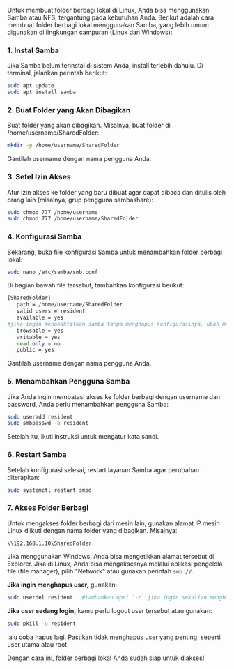 Untuk membuat folder berbagi lokal di Linux, Anda bisa menggunakan Samba atau NFS, tergantung pada kebutuhan Anda. Berikut adalah cara membuat folder berbagi lokal menggunakan Samba, 
yang lebih umum digunakan di lingkungan campuran (Linux dan Windows):

### 1. Instal Samba
Jika Samba belum terinstal di sistem Anda, install terlebih dahulu. Di terminal, jalankan perintah berikut:

```bash
sudo apt update
sudo apt install samba
```

### 2. Buat Folder yang Akan Dibagikan
Buat folder yang akan dibagikan. Misalnya, buat folder di /home/username/SharedFolder:

```bash
mkdir -p /home/username/SharedFolder
```

Gantilah username dengan nama pengguna Anda.

### 3. Setel Izin Akses
Atur izin akses ke folder yang baru dibuat agar dapat dibaca dan ditulis oleh orang lain (misalnya, grup pengguna sambashare):

```bash
sudo chmod 777 /home/username
sudo chmod 777 /home/username/SharedFolder
```

### 4. Konfigurasi Samba
Sekarang, buka file konfigurasi Samba untuk menambahkan folder berbagi lokal:

```bash
sudo nano /etc/samba/smb.conf
```

Di bagian bawah file tersebut, tambahkan konfigurasi berikut:

```bash
[SharedFolder]
   path = /home/username/SharedFolder
   valid users = resident
   available = yes
#jika ingin menonaktifkan samba tanpa menghapus konfigurasinya, ubah menjadi `no`
   browsable = yes
   writable = yes
   read only = no
   public = yes
```

Gantilah username dengan nama pengguna Anda.

### 5. Menambahkan Pengguna Samba
Jika Anda ingin membatasi akses ke folder berbagi dengan username dan password, Anda perlu menambahkan pengguna Samba:

```bash
sudo useradd resident
sudo smbpasswd -a resident
```

Setelah itu, ikuti instruksi untuk mengatur kata sandi.

### 6. Restart Samba
Setelah konfigurasi selesai, restart layanan Samba agar perubahan diterapkan:

```bash
sudo systemctl restart smbd
```

### 7. Akses Folder Berbagi
Untuk mengakses folder berbagi dari mesin lain, gunakan alamat IP mesin Linux diikuti dengan nama folder yang dibagikan. Misalnya:

```
\\192.168.1.10\SharedFolder
```

Jika menggunakan Windows, Anda bisa mengetikkan alamat tersebut di Explorer. Jika di Linux, Anda bisa mengaksesnya melalui aplikasi pengelola file (file manager), pilih "Network" atau gunakan perintah `smb://`.

**Jika ingin menghapus user,**
gunakan:
```bash
sudo userdel resident   #tambahkan opsi `-r` jika ingin sekalian menghapus direktori terkait user tersebut
```

**Jika user sedang login,**
kamu perlu logout user tersebut atau gunakan:
```bash
sudo pkill -u resident
```
lalu coba hapus lagi.
Pastikan tidak menghapus user yang penting, seperti user utama atau root.

Dengan cara ini, folder berbagi lokal Anda sudah siap untuk diakses!
